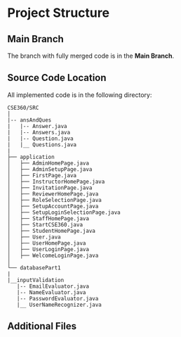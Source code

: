 # Project Structure

## Main Branch
The branch with fully merged code is in the **Main Branch**.

## Source Code Location
All implemented code is in the following directory:

```
CSE360/SRC
│
|-- ansAndQues
|   |-- Answer.java
|   |-- Answers.java
|   |-- Question.java
|   |__ Questions.java
|
├── application
│   ├── AdminHomePage.java
│   ├── AdminSetupPage.java
│   ├── FirstPage.java
│   ├── InstructorHomePage.java
│   ├── InvitationPage.java
│   ├── ReviewerHomePage.java
│   ├── RoleSelectionPage.java
│   ├── SetupAccountPage.java
│   ├── SetupLoginSelectionPage.java
│   ├── StaffHomePage.java
│   ├── StartCSE360.java
│   ├── StudentHomePage.java
│   ├── User.java
│   ├── UserHomePage.java
│   ├── UserLoginPage.java
│   ├── WelcomeLoginPage.java
│
└── databasePart1
|
|__inputValidation
   |-- EmailEvaluator.java
   |-- NameEvaluator.java
   |-- PasswordEvaluator.java
   |__ UserNameRecognizer.java

```

## Additional Files
